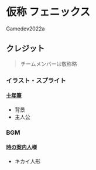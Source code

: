 # 仮称 フェニックス
Gamedev2022a

## クレジット
> チームメンバーは敬称略

### イラスト・スプライト

#### [十年筆](https://twitter.com/teenader_v)

* 背景
* 主人公

### BGM

#### [時の案内人](https://timelessberry.com)様
* キカイ人形
